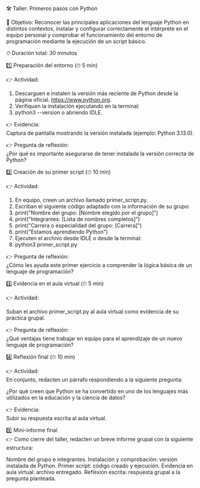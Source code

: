 🛠 Taller: Primeros pasos con Python  

🎯 Objetivo: Reconocer las principales aplicaciones del lenguaje Python en distintos contextos, instalar y configurar correctamente el intérprete en el equipo personal y comprobar el funcionamiento del entorno de programación mediante la ejecución de un script básico.

⏱ Duración total: 30 minutos

1️⃣ Preparación del entorno (⏱ 5 min)

👉 Actividad:  

1. Descarguen e instalen la versión más reciente de Python desde la página oficial. https://www.python.org.
2. Verifiquen la instalación ejecutando en la terminal:
3. python3 --version
o abriendo IDLE.

👉 Evidencia:  
Captura de pantalla mostrando la versión instalada (ejemplo: Python 3.13.0).

👉 Pregunta de reflexión:  
¿Por qué es importante asegurarse de tener instalada la versión correcta de Python?

2️⃣ Creación de su primer script (⏱ 10 min)

👉 Actividad:  

1. En equipo, creen un archivo llamado primer_script.py.
2. Escriban el siguiente código adaptado con la información de su grupo:
3. print("Nombre del grupo: [Nombre elegido por el grupo]")
4. print("Integrantes: [Lista de nombres completos]")
5. print("Carrera o especialidad del grupo: [Carrera]")
6. print("Estamos aprendiendo Python")
7. Ejecuten el archivo desde IDLE o desde la terminal:
8. python3 primer_script.py

👉 Pregunta de reflexión:  
¿Cómo les ayuda este primer ejercicio a comprender la lógica básica de un lenguaje de programación?

3️⃣ Evidencia en el aula virtual (⏱ 5 min)

👉 Actividad:  

Suban el archivo primer_script.py al aula virtual como evidencia de su práctica grupal.

👉 Pregunta de reflexión:  
¿Qué ventajas tiene trabajar en equipo para el aprendizaje de un nuevo lenguaje de programación?

4️⃣ Reflexión final (⏱ 10 min)

👉 Actividad:  
En conjunto, redacten un párrafo respondiendo a la siguiente pregunta:

¿Por qué creen que Python se ha convertido en uno de los lenguajes más utilizados en la educación y la ciencia de datos?

👉 Evidencia:  
Subir su respuesta escrita al aula virtual.

5️⃣ Mini-informe final  
👉 Como cierre del taller, redacten un breve informe grupal con la siguiente estructura:

Nombre del grupo e integrantes.
Instalación y comprobación: versión instalada de Python.
Primer script: código creado y ejecución.
Evidencia en aula virtual: archivo entregado.
Reflexión escrita: respuesta grupal a la pregunta planteada.
